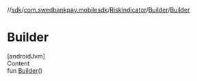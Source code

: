 //[sdk](../../../../index.md)/[com.swedbankpay.mobilesdk](../../index.md)/[RiskIndicator](../index.md)/[Builder](index.md)/[Builder](-builder.md)



# Builder  
[androidJvm]  
Content  
fun [Builder](-builder.md)()  



